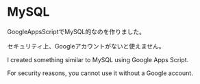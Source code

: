 # MySQL

GoogleAppsScriptでMySQL的なのを作りました。

セキュリティ上、Googleアカウントがないと使えません。

I created something similar to MySQL using Google Apps Script.

For security reasons, you cannot use it without a Google account.
